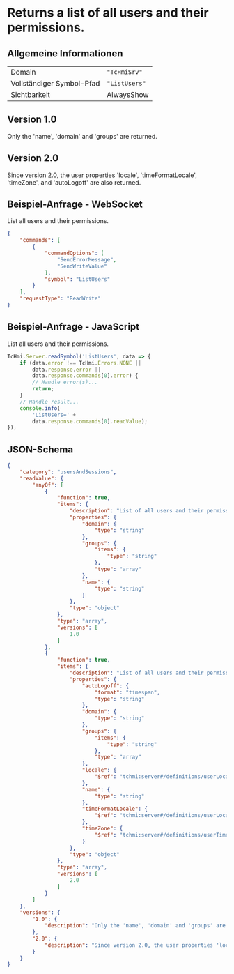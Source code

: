 # Returns a list of all users and their permissions.

## Allgemeine Informationen

|  |  |
| - | - |
| Domain | `"TcHmiSrv"` |
| Vollständiger Symbol-Pfad | `"ListUsers"` |
| Sichtbarkeit | AlwaysShow |

## Version 1.0

Only the 'name', 'domain' and 'groups' are returned.
## Version 2.0

Since version 2.0, the user properties 'locale', 'timeFormatLocale', 'timeZone', and 'autoLogoff' are also returned.
## Beispiel-Anfrage - WebSocket

List all users and their permissions.
```json
{
    "commands": [
        {
            "commandOptions": [
                "SendErrorMessage",
                "SendWriteValue"
            ],
            "symbol": "ListUsers"
        }
    ],
    "requestType": "ReadWrite"
}
```

## Beispiel-Anfrage - JavaScript

List all users and their permissions.
```javascript
TcHmi.Server.readSymbol('ListUsers', data => {
    if (data.error !== TcHmi.Errors.NONE ||
        data.response.error ||
        data.response.commands[0].error) {
        // Handle error(s)...
        return;
    }
    // Handle result...
    console.info(
        'ListUsers=' +
        data.response.commands[0].readValue);
});
```

## JSON-Schema

```json
{
    "category": "usersAndSessions",
    "readValue": {
        "anyOf": [
            {
                "function": true,
                "items": {
                    "description": "List of all users and their permissions.",
                    "properties": {
                        "domain": {
                            "type": "string"
                        },
                        "groups": {
                            "items": {
                                "type": "string"
                            },
                            "type": "array"
                        },
                        "name": {
                            "type": "string"
                        }
                    },
                    "type": "object"
                },
                "type": "array",
                "versions": [
                    1.0
                ]
            },
            {
                "function": true,
                "items": {
                    "description": "List of all users and their permissions.",
                    "properties": {
                        "autoLogoff": {
                            "format": "timespan",
                            "type": "string"
                        },
                        "domain": {
                            "type": "string"
                        },
                        "groups": {
                            "items": {
                                "type": "string"
                            },
                            "type": "array"
                        },
                        "locale": {
                            "$ref": "tchmi:server#/definitions/userLocale"
                        },
                        "name": {
                            "type": "string"
                        },
                        "timeFormatLocale": {
                            "$ref": "tchmi:server#/definitions/userLocale"
                        },
                        "timeZone": {
                            "$ref": "tchmi:server#/definitions/userTimeZone"
                        }
                    },
                    "type": "object"
                },
                "type": "array",
                "versions": [
                    2.0
                ]
            }
        ]
    },
    "versions": {
        "1.0": {
            "description": "Only the 'name', 'domain' and 'groups' are returned."
        },
        "2.0": {
            "description": "Since version 2.0, the user properties 'locale', 'timeFormatLocale', 'timeZone', and 'autoLogoff' are also returned."
        }
    }
}
```
